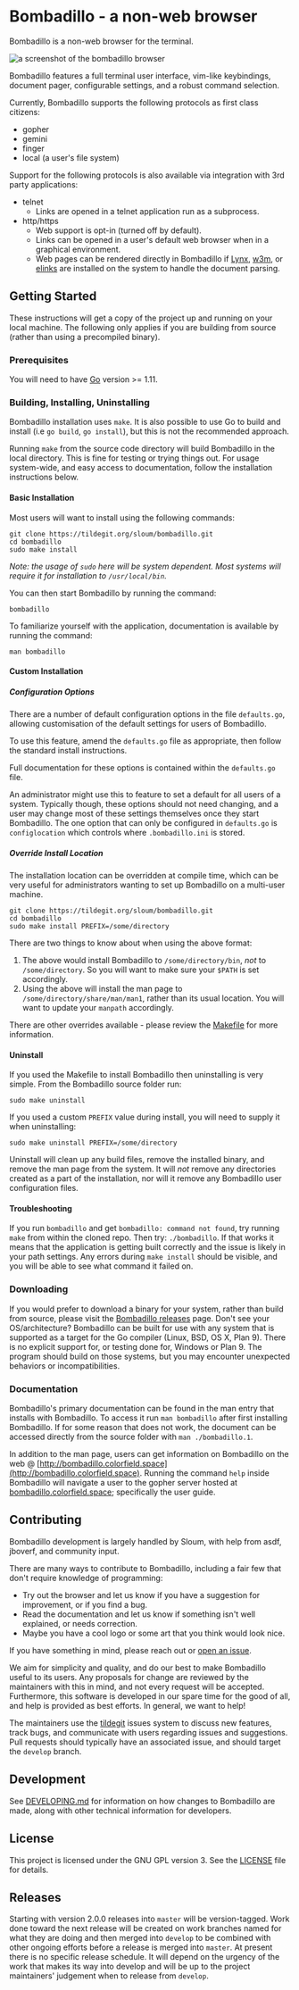 # Bombadillo - a non-web browser

Bombadillo is a non-web browser for the terminal.

![a screenshot of the bombadillo browser](bombadillo-screenshot.png)

Bombadillo features a full terminal user interface, vim-like keybindings, document pager, configurable settings, and a robust command selection.

Currently, Bombadillo supports the following protocols as first class citizens:
* gopher
* gemini
* finger
* local (a user's file system)

Support for the following protocols is also available via integration with 3rd party applications:
* telnet
    * Links are opened in a telnet application run as a subprocess.
* http/https
    * Web support is opt-in (turned off by default).
    * Links can be opened in a user's default web browser when in a graphical environment.
    * Web pages can be rendered directly in Bombadillo if [Lynx](https://lynx.invisible-island.net/), [w3m](http://w3m.sourceforge.net/), or [elinks](http://elinks.or.cz/) are installed on the system to handle the document parsing.

## Getting Started

These instructions will get a copy of the project up and running on your local machine. The following only applies if you are building from source (rather than using a precompiled binary).

### Prerequisites

You will need to have [Go](https://golang.org/) version >= 1.11.

### Building, Installing, Uninstalling

Bombadillo installation uses `make`. It is also possible to use Go to build and install (i.e `go build`, `go install`), but this is not the recommended approach.

Running `make` from the source code directory will build Bombadillo in the local directory. This is fine for testing or trying things out. For usage system-wide, and easy access to documentation, follow the installation instructions below. 

#### Basic Installation

Most users will want to install using the following commands:

```shell
git clone https://tildegit.org/sloum/bombadillo.git
cd bombadillo
sudo make install
```
*Note: the usage of `sudo` here will be system dependent. Most systems will require it for installation to `/usr/local/bin`.*

You can then start Bombadillo by running the command:
```shell
bombadillo
```
To familiarize yourself with the application, documentation is available by running the command:
```shell
man bombadillo
```

#### Custom Installation
##### Configuration Options
There are a number of default configuration options in the file `defaults.go`, allowing customisation of the default settings for users of Bombadillo.

To use this feature, amend the `defaults.go` file as appropriate, then follow the standard install instructions.

Full documentation for these options is contained within the `defaults.go` file.

An administrator might use this to feature to set a default for all users of a system. Typically though, these options should not need changing, and a user may change most of these settings themselves once they start Bombadillo. The one option that can only be configured in `defaults.go` is `configlocation` which controls where `.bombadillo.ini` is stored.

##### Override Install Location
The installation location can be overridden at compile time, which can be very useful for administrators wanting to set up Bombadillo on a multi-user machine. 

```shell
git clone https://tildegit.org/sloum/bombadillo.git
cd bombadillo
sudo make install PREFIX=/some/directory
```

There are two things to know about when using the above format:
1. The above would install Bombadillo to `/some/directory/bin`, _not_ to `/some/directory`. So you will want to make sure your `$PATH` is set accordingly.
2. Using the above will install the man page to `/some/directory/share/man/man1`, rather than its usual location. You will want to update your `manpath` accordingly.

There are other overrides available - please review the [Makefile](Makefile) for more information.

#### Uninstall

If you used the Makefile to install Bombadillo then uninstalling is very simple. From the Bombadillo source folder run:

```shell
sudo make uninstall
```

If you used a custom `PREFIX` value during install, you will need to supply it when uninstalling:

```shell
sudo make uninstall PREFIX=/some/directory
```

Uninstall will clean up any build files, remove the installed binary, and remove the man page from the system. It will _not_ remove any directories created as a part of the installation, nor will it remove any Bombadillo user configuration files.

#### Troubleshooting

If you run `bombadillo` and get `bombadillo: command not found`, try running `make` from within the cloned repo. Then try: `./bombadillo`. If that works it means  that the application is getting built correctly and the issue is likely in your path settings. Any errors during `make install` should be visible, and you will be able to see what command it failed on.

### Downloading

If you would prefer to download a binary for your system, rather than build from source, please visit the [Bombadillo releases](http://bombadillo.colorfield.space/releases) page. Don't see your OS/architecture? Bombadillo can be built for use with any system that is supported as a target for the Go compiler (Linux, BSD, OS X, Plan 9). There is no explicit support for, or testing done for, Windows or Plan 9. The program should build on those systems, but you may encounter unexpected behaviors or incompatibilities.

### Documentation

Bombadillo's primary documentation can be found in the man entry that installs with Bombadillo. To access it run `man bombadillo` after first installing Bombadillo. If for some reason that does not work, the document can be accessed directly from the source folder with `man ./bombadillo.1`.

In addition to the man page, users can get information on Bombadillo on the web @ [http://bombadillo.colorfield.space](http://bombadillo.colorfield.space). Running the command `help` inside Bombadillo will navigate a user to the gopher server hosted at [bombadillo.colorfield.space](gopher://bombadillo.colorfield.space); specifically the user guide.

## Contributing

Bombadillo development is largely handled by Sloum, with help from asdf, jboverf, and community input.

There are many ways to contribute to Bombadillo, including a fair few that don't require knowledge of programming:

- Try out the browser and let us know if you have a suggestion for improvement, or if you find a bug.
- Read the documentation and let us know if something isn't well explained, or needs correction.
- Maybe you have a cool logo or some art that you think would look nice.

If you have something in mind, please reach out or [open an issue](https://tildegit.org/sloum/bombadillo/issues).

We aim for simplicity and quality, and do our best to make Bombadillo useful to its users. Any proposals for change are reviewed by the maintainers with this in mind, and not every request will be accepted. Furthermore, this software is developed in our spare time for the good of all, and help is provided as best efforts. In general, we want to help!

The maintainers use the [tildegit](https://tildegit.org) issues system to discuss new features, track bugs, and communicate with users regarding issues and suggestions. Pull requests should typically have an associated issue, and should target the `develop` branch.

## Development

See [DEVELOPING.md](DEVELOPING.md) for information on how changes to Bombadillo are made, along with other technical information for developers.

## License

This project is licensed under the GNU GPL version 3. See the [LICENSE](LICENSE) file for details.

## Releases

Starting with version 2.0.0 releases into `master` will be version-tagged. Work done toward the next release will be created on work branches named for what they are doing and then merged into `develop` to be combined with other ongoing efforts before a release is merged into `master`. At present there is no specific release schedule. It will depend on the urgency of the work that makes its way into develop and will be up to the project maintainers' judgement when to release from `develop`.
